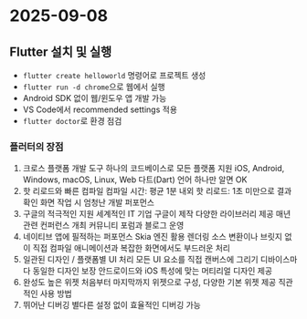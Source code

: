 # 2025-09-08

## Flutter 설치 및 실행

- `flutter create helloworld` 명령어로 프로젝트 생성  
- `flutter run -d chrome`으로 웹에서 실행  
- Android SDK 없이 웹/윈도우 앱 개발 가능  
- VS Code에서 recommended settings 적용  
- `flutter doctor`로 환경 점검  

### 플러터의 장점
1. 크로스 플랫폼 개발 도구
하나의 코드베이스로 모든 플랫폼 지원
iOS, Android, Windows, macOS, Linux, Web
다트(Dart) 언어 하나만 알면 OK
2. 핫 리로드와 빠른 컴파일
컴파일 시간: 평균 1분 내외
핫 리로드: 1초 미만으로 결과 확인
화면 작업 시 엄청난 개발 퍼포먼스
3. 구글의 적극적인 지원
세계적인 IT 기업 구글이 제작
다양한 라이브러리 제공
매년 관련 컨퍼런스 개최
커뮤니티 포럼과 블로그 운영
4. 네이티브 앱에 필적하는 퍼포먼스
Skia 엔진 활용 렌더링
소스 변환이나 브릿지 없이 직접 컴파일
애니메이션과 복잡한 화면에서도 부드러운 처리
5. 일관된 디자인 / 플랫폼별 UI 처리
모든 UI 요소를 직접 캔버스에 그리기 디바이스마다 동일한 디자인 보장
안드로이드와 iOS 특성에 맞는 머티리얼 디자인 제공
6. 완성도 높은 위젯
처음부터 마지막까지 위젯으로 구성, 다양한 기본 위젯 제공
직관적인 사용 방법
7. 뛰어난 디버깅
별다른 설정 없이 효율적인 디버깅 가능
